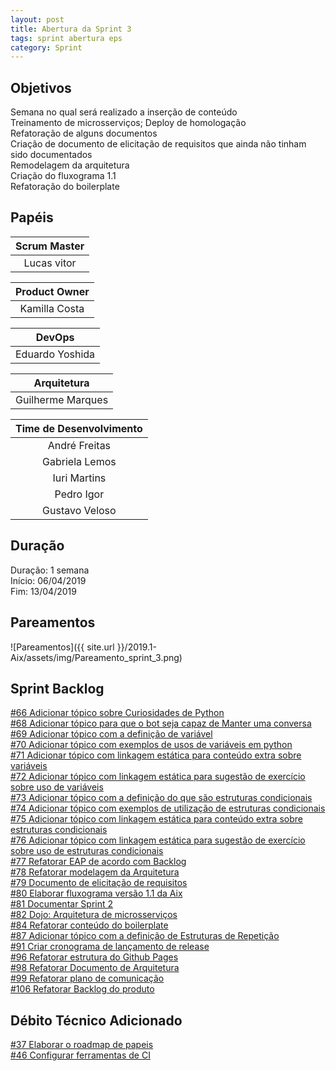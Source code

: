 ```yaml
---
layout: post
title: Abertura da Sprint 3
tags: sprint abertura eps
category: Sprint
---
```


## Objetivos

Semana no qual será realizado a inserção de conteúdo<br>
Treinamento de microsserviços; Deploy de homologação<br>
Refatoração de alguns documentos<br>
Criação de documento de elicitação de requisitos que ainda não tinham sido documentados<br>
Remodelagem da arquitetura<br>
Criação do fluxograma 1.1<br>
Refatoração do boilerplate

## Papéis

| **Scrum Master**|
|:--:|
|Lucas vitor|

|**Product Owner**|
|:--:|
|Kamilla Costa|

|**DevOps**|
|:--:|
|Eduardo Yoshida|

|**Arquitetura**|
|:--:|
|Guilherme Marques|

| Time de Desenvolvimento |
|:--:|
|André Freitas|
|Gabriela Lemos|
|Iuri Martins|
|Pedro Igor|
|Gustavo Veloso|

## Duração

Duração: 1 semana<br>
Início: 06/04/2019<br>
Fim: 13/04/2019

<!--more-->

## Pareamentos

![Pareamentos]({{ site.url }}/2019.1-Aix/assets/img/Pareamento_sprint_3.png)

## Sprint Backlog

[#66 Adicionar tópico sobre Curiosidades de Python](https://github.com/fga-eps-mds/2019.1-aix/issues/66)<br>
[#68 Adicionar tópico para que o bot seja capaz de Manter uma conversa](https://github.com/fga-eps-mds/2019.1-aix/issues/68)<br>
[#69 Adicionar tópico com a definição de variável](https://github.com/fga-eps-mds/2019.1-aix/issues/69)<br>
[#70 Adicionar tópico com exemplos de usos de variáveis em python](https://github.com/fga-eps-mds/2019.1-aix/issues/70)<br>
[#71 Adicionar tópico com linkagem estática para conteúdo extra sobre variáveis](https://github.com/fga-eps-mds/2019.1-aix/issues/71)<br>
[#72 Adicionar tópico com linkagem estática para sugestão de exercício sobre uso de variáveis](https://github.com/fga-eps-mds/2019.1-aix/issues/72)<br>
[#73 Adicionar tópico com a definição do que são estruturas condicionais](https://github.com/fga-eps-mds/2019.1-aix/issues/73)<br>
[#74 Adicionar tópico com exemplos de utilização de estruturas condicionais](https://github.com/fga-eps-mds/2019.1-aix/issues/74)<br>
[#75 Adicionar tópico com linkagem estática para conteúdo extra sobre estruturas condicionais](https://github.com/fga-eps-mds/2019.1-aix/issues/75)<br>
[#76 Adicionar tópico com linkagem estática para sugestão de exercício sobre uso de estruturas condicionais](https://github.com/fga-eps-mds/2019.1-aix/issues/76)<br>
[#77 Refatorar EAP de acordo com Backlog](https://github.com/fga-eps-mds/2019.1-aix/issues/77)<br>
[#78 Refatorar modelagem da Arquitetura](https://github.com/fga-eps-mds/2019.1-aix/issues/78)<br>
[#79 Documento de elicitação de requisitos](https://github.com/fga-eps-mds/2019.1-aix/issues/79)<br>
[#80 Elaborar fluxograma versão 1.1 da Aix](https://github.com/fga-eps-mds/2019.1-aix/issues/80)<br>
[#81 Documentar Sprint 2](https://github.com/fga-eps-mds/2019.1-aix/issues/81)<br>
[#82 Dojo: Arquitetura de microsserviços](https://github.com/fga-eps-mds/2019.1-aix/issues/82)<br>
[#84 Refatorar conteúdo do boilerplate](https://github.com/fga-eps-mds/2019.1-aix/issues/84)<br>
[#87 Adicionar tópico com a definição de Estruturas de Repetição](https://github.com/fga-eps-mds/2019.1-aix/issues/87)<br>
[#91 Criar cronograma de lançamento de release](https://github.com/fga-eps-mds/2019.1-aix/issues/91)<br>
[#96 Refatorar estrutura do Github Pages](https://github.com/fga-eps-mds/2019.1-aix/issues/96)<br>
[#98 Refatorar Documento de Arquitetura](https://github.com/fga-eps-mds/2019.1-aix/issues/98)<br>
[#99 Refatorar plano de comunicação](https://github.com/fga-eps-mds/2019.1-aix/issues/99)<br>
[#106 Refatorar Backlog do produto](https://github.com/fga-eps-mds/2019.1-aix/issues/106)<br>


## Débito Técnico Adicionado

[#37 Elaborar o roadmap de papeis](https://github.com/fga-eps-mds/2019.1-aix/issues/37)<br>
[#46 Configurar ferramentas de CI](https://github.com/fga-eps-mds/2019.1-aix/issues/46)<br>
